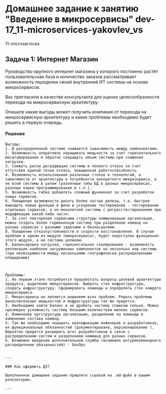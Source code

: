 # Домашнее задание к занятию "Введение в микросервисы" dev-17_11-microservices-yakovlev_vs
11-microservices

## Задача 1: Интернет Магазин

Руководство крупного интернет магазина у которого постоянно растёт пользовательская база и количество заказов рассматривает возможность переделки своей внутренней ИТ системы на основе микросервисов. 

Вас пригласили в качестве консультанта для оценки целесообразности перехода на микросервисную архитектуру. 

Опишите какие выгоды может получить компания от перехода на микросервисную архитектуру и какие проблемы необходимо будет решить в первую очередь.

#### Решение

```
Выгоды:
1. В распределенной системе снижается зависимость между компонентами.
2. Возможность оперативно наращивать мощьности за счет горизонтального масштабирования и обратно сокращать объем системы при снижении нагрузки.
3. Снижать риски деграджации системы и полного отказа за счет отсутсвия единой точки отказа, повышенная работоспособность.
4. Возможность использования различных стеков и технологий, в зависимости от архитектуры и потребности конкретного микросервиса, а не всей системы в целом (различные типы БД в разных микросервисах, разнные языки программирования и т.п.).
5. Возможность гибко добавлять сложный функионал за счет разработки новых сервисов.
6. Повышение возможности делать более частые релизы, т.е. быстрее выводить новые функции и фичи и ускорение тестирование - тестирование отдельных сервисов, а не монолитной системы с регресстестированием при модификации какой-либо части.
7. За счет повторения сервисами структуры коммуникации организации, можно создать более горманичную систему при разделении команд на разных сервисах с разными задачами и бизнесцелями.
8. Повышение отказоустойчивости и скорости восстановления. В случае проблем в одном из модуля (микросервиса), будет недоступен функционал этого модуля, а не система целиком.
9. Балансировка нагрузки, горизонтальное скалирование - возможность репликации наиболее нагруженных компонентов на несколько нод системы (при необходимости между несколькими географически распределенными площадками)



Проблемы:
1. На первом этапе потребуется проработать вопросы целевой архитектуры продукта, выделение микросервисов. Выбрать стек инфраструктуры, создать инфраструктуру. Сформировать команды и определить стек каждого микросервиса.
2. Микросервисы не являются решением всех проблем. Решать проблемы вычислительных мощьностей и инфраструктуры так же придется.
3. Необходимо найти баланс и не дробить систему слишком сильно. Можно чрезмерно усложнисть систему большим количеством мелких сервисов.
4. Изменение оргструктуры организации, разделение на команды и изменение состава команд.
5. Так же необходимо повышать квалификацию инженеров и разработчиков, их функциональных обязанностей (документировани, версионирование ). Вероятно придется расширить штат разработчиков в связи с распределением систем и разделением комманд для разных сервисов.
6. Возможно введение дополнительной службы (возможно внтурикоманндного распределение обязанностей) - DevOps


---

### Как оформить ДЗ?

Выполненное домашнее задание пришлите ссылкой на .md-файл в вашем репозитории.

---